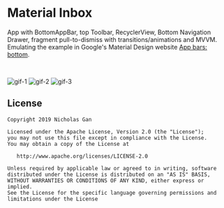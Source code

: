 # Material Inbox

App with BottomAppBar, top Toolbar, RecyclerView, Bottom Navigation Drawer, fragment pull-to-dismiss with transitions/animations and MVVM. Emulating the example in Google's Material Design website [App bars: bottom](https://material.io/design/components/app-bars-bottom.html).

<br>

![gif-1](https://user-images.githubusercontent.com/39665412/59998390-d9340480-9691-11e9-9859-203894c25bfd.gif)
![gif-2](https://user-images.githubusercontent.com/39665412/59998389-d9340480-9691-11e9-9871-b6f8922f2f94.gif)
![gif-3](https://user-images.githubusercontent.com/39665412/59998388-d9340480-9691-11e9-9015-8e0f0390c3ef.gif)


## License
```
Copyright 2019 Nicholas Gan

Licensed under the Apache License, Version 2.0 (the "License");
you may not use this file except in compliance with the License.
You may obtain a copy of the License at

   http://www.apache.org/licenses/LICENSE-2.0

Unless required by applicable law or agreed to in writing, software
distributed under the License is distributed on an "AS IS" BASIS,
WITHOUT WARRANTIES OR CONDITIONS OF ANY KIND, either express or implied.
See the License for the specific language governing permissions and
limitations under the License
```